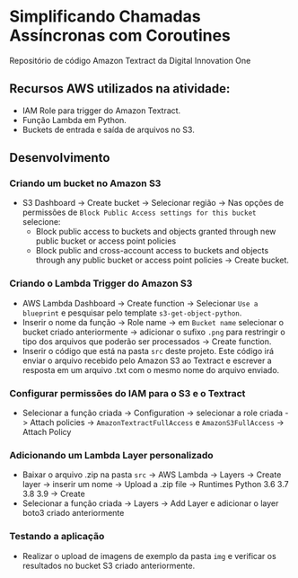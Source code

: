# **Simplificando Chamadas Assíncronas com Coroutines**

Repositório de código Amazon Textract da Digital Innovation One

## Recursos AWS utilizados na atividade:

- IAM Role para trigger do Amazon Textract.
- Função Lambda em Python.
- Buckets de entrada e saída de arquivos no S3.

## Desenvolvimento

### Criando um bucket no Amazon S3

- S3 Dashboard -> Create bucket -> Selecionar região -> Nas opções de permissões de ```Block Public Access settings for this bucket``` selecione:
  - Block public access to buckets and objects granted through new public bucket or access point policies
  - Block public and cross-account access to buckets and objects through any public bucket or access point policies
  -> Create bucket.

### Criando o Lambda Trigger do Amazon S3

- AWS Lambda Dashboard -> Create function -> Selecionar ```Use a blueprint``` e pesquisar pelo template ```s3-get-object-python```.
- Inserir o nome da função -> Role name ->  em ```Bucket name``` selecionar o bucket criado anteriormente -> adicionar o sufixo ```.png``` para restringir o tipo dos arquivos que poderão ser processados -> Create function.
- Inserir o código que está na pasta ```src``` deste projeto. Este código irá enviar o arquivo recebido pelo Amazon S3 ao Textract e escrever a resposta em um arquivo .txt com o mesmo nome do arquivo enviado.

### Configurar permissões do IAM para o S3 e o Textract

- Selecionar a função criada -> Configuration -> selecionar a role criada -> Attach policies ->  ```AmazonTextractFullAccess``` e ```AmazonS3FullAccess``` -> Attach Policy

### Adicionando um Lambda Layer personalizado

- Baixar o arquivo .zip na pasta ```src``` -> AWS Lambda -> Layers -> Create layer -> inserir um nome -> Upload a .zip file -> Runtimes Python 3.6 3.7 3.8 3.9 -> Create
- Selecionar a função criada -> Layers -> Add Layer e adicionar o layer boto3 criado anteriormente

### Testando a aplicação

- Realizar o upload de imagens de exemplo da pasta ```img``` e verificar os resultados no bucket S3 criado anteriormente.
